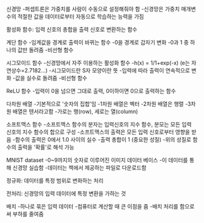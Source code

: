 신경망
-퍼셉트론은 가중치를 사람이 수동으로 설정해줘야 함
-신경망은 가중치 매개변수의 적절한 값을 데이터로부터 자동으로 학습하는 능력을 가짐

활성화 함수: 입력 신호의 총합을 출력 신호로 변환하는 함수

계단 함수
-임계값을 경계로 출력이 바뀌는 함수
-0을 경계로 갑자기 변화
-0과 1 중 하나의 값만 돌려줌
-비선형 함수

시그모이드 함수
-신경망에서 자주 이용하는 활성화 함수
-h(x) = 1/1+exp(-x) (e는 자연상수=2.7182...)
-시그모이드란 S자 모양이란 뜻
-입력에 따라 출력이 연속적으로 변화
-값을 실수로 돌려줌
-비선형 함수

ReLU 함수
-입력이 0을 넘으면 그대로 출력, 0이하이면 0으로 출력하는 함수

다차원 배열
-기본적으로 '숫자의 집합'임
-1차원 배열은 벡터
-2차원 배열은 행렬
-3차원 배열은 텐서라고함
-가로는 행(row), 세로는 열(column)

소프트맥스 함수
-소프트맥스 함수의 분자는 입력신호의 지수 함수, 분모는 모든 입력 신호의 지수 함수의 합으로 구성
-소프트맥스의 출력은 모든 입력 신호로부터 영향을 받음
-함수의 출력은 0에서 1.0 사이의 실수
-출력 총합이 1 (중요한 성질)
-위의 성질로 함수의 출력을 '확률'로 해석 가능

MNIST dataset
-0~9까지의 숫자로 이루어진 이미지 데이터 베이스
-이 데이터를 통해 신경망 실습함
-데이터는 책에서 제공하는 파일로 다운로드함

정규화: 데이터를 특정 범위로 변화하는 처리

전처리: 신경망의 입력 데이터에 특정 변환을 가하는 것

배치
-하나로 묶은 입력 데이터
-컴퓨터로 계산할 때 큰 이점을 줌
-배치 처리를 함으로써 부하를 줄여줌